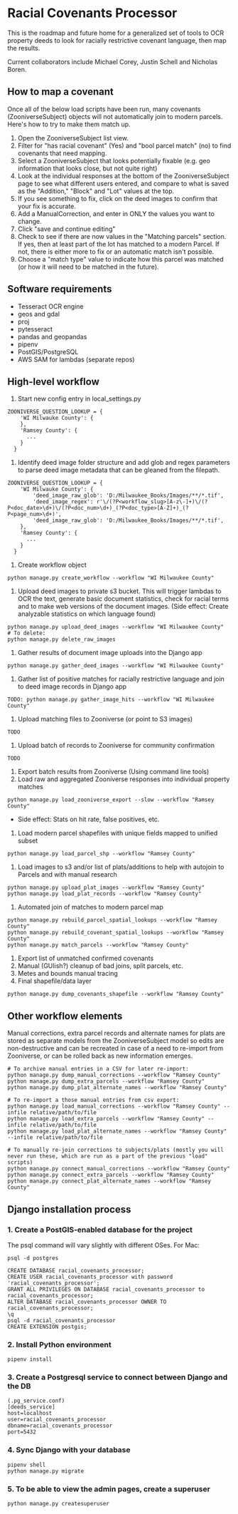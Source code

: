 # Racial Covenants Processor

This is the roadmap and future home for a generalized set of tools to OCR property deeds to look for racially restrictive covenant language, then map the results.

Current collaborators include Michael Corey, Justin Schell and Nicholas Boren.

## How to map a covenant

Once all of the below load scripts have been run, many covenants (ZooniverseSubject) objects will not automatically join to modern parcels. Here's how to try to make them match up.

1. Open the ZooniverseSubject list view.
1. Filter for "has racial covenant" (Yes) and "bool parcel match" (no) to find covenants that need mapping.
1. Select a ZooniverseSubject that looks potentially fixable (e.g. geo information that looks close, but not quite right)
1. Look at the individual responses at the bottom of the ZooniverseSubject page to see what different users entered, and compare to what is saved as the "Addition," "Block" and "Lot" values at the top.
1. If you see something to fix, click on the deed images to confirm that your fix is accurate.
1. Add a ManualCorrection, and enter in ONLY the values you want to change.
1. Click "save and continue editing"
1. Check to see if there are now values in the "Matching parcels" section. If yes, then at least part of the lot has matched to a modern Parcel. If not, there is either more to fix or an automatic match isn't possible.
1. Choose a "match type" value to indicate how this parcel was matched (or how it will need to be matched in the future).

## Software requirements
- Tesseract OCR engine
- geos and gdal
- proj
- pytesseract
- pandas and geopandas
- pipenv
- PostGIS/PostgreSQL
- AWS SAM for lambdas (separate repos)

## High-level workflow
1. Start new config entry in local_settings.py
```
ZOONIVERSE_QUESTION_LOOKUP = {
    'WI Milwauke County': {
    },
    'Ramsey County': {
      ...
    }
  }
```
1. Identify deed image folder structure and add glob and regex parameters to parse deed image metadata that can be gleaned from the filepath.
```
ZOONIVERSE_QUESTION_LOOKUP = {
    'WI Milwauke County': {
        'deed_image_raw_glob': 'D:/Milwaukee_Books/Images/**/*.tif',
        'deed_image_regex': r'\/(?P<workflow_slug>[A-z\-]+)\/(?P<doc_date>\d+)\/(?P<doc_num>\d+)_(?P<doc_type>[A-Z]+)_(?P<page_num>\d+)',
        'deed_image_raw_glob': 'D:/Milwaukee_Books/Images/**/*.tif',
    },
    'Ramsey County': {
      ...
    }
  }
```
1. Create workflow object
```
python manage.py create_workflow --workflow "WI Milwaukee County"
```
1. Upload deed images to private s3 bucket. This will trigger lambdas to OCR the text, generate basic document statistics, check for racial terms and to make web versions of the document images. (Side effect: Create analyzable statistics on which language found)
```
python manage.py upload_deed_images --workflow "WI Milwaukee County"
# To delete:
python manage.py delete_raw_images
```
1. Gather results of document image uploads into the Django app
```
python manage.py gather_deed_images --workflow "WI Milwaukee County"
```
1. Gather list of positive matches for racially restrictive language and join to deed image records in Django app
```
TODO: python manage.py gather_image_hits --workflow "WI Milwaukee County"
```
1. Upload matching files to Zooniverse (or point to S3 images)
```
TODO
```
1. Upload batch of records to Zooniverse for community confirmation
```
TODO
```
1. Export batch results from Zooniverse (Using command line tools)
1. Load raw and aggregated Zooniverse responses into individual property matches
```
python manage.py load_zooniverse_export --slow --workflow "Ramsey County"
```
  - Side effect: Stats on hit rate, false positives, etc.
1. Load modern parcel shapefiles with unique fields mapped to unified subset
```
python manage.py load_parcel_shp --workflow "Ramsey County"
```
1. Load images to s3 and/or list of plats/additions to help with autojoin to Parcels and with manual research
```
python manage.py upload_plat_images --workflow "Ramsey County"
python manage.py load_plat_records --workflow "Ramsey County"
```
1. Automated join of matches to modern parcel map
```
python manage.py rebuild_parcel_spatial_lookups --workflow "Ramsey County"
python manage.py rebuild_covenant_spatial_lookups --workflow "Ramsey County"
python manage.py match_parcels --workflow "Ramsey County"
```
1. Export list of unmatched confirmed covenants
1. Manual (GUIish?) cleanup of bad joins, split parcels, etc.
1. Metes and bounds manual tracing
1. Final shapefile/data layer
```
python manage.py dump_covenants_shapefile --workflow "Ramsey County"
```

## Other workflow elements
Manual corrections, extra parcel records and alternate names for plats are stored as separate models from the ZooniverseSubject model so edits are non-destructive and can be recreated in case of a need to re-import from Zooniverse, or can be rolled back as new information emerges.
```
# To archive manual entries in a CSV for later re-import:
python manage.py dump_manual_corrections --workflow "Ramsey County"
python manage.py dump_extra_parcels --workflow "Ramsey County"
python manage.py dump_plat_alternate_names --workflow "Ramsey County"

# To re-import a those manual entries from csv export:
python manage.py load_manual_corrections --workflow "Ramsey County" --infile relative/path/to/file
python manage.py load_extra_parcels --workflow "Ramsey County" --infile relative/path/to/file
python manage.py load_plat_alternate_names --workflow "Ramsey County" --infile relative/path/to/file

# To manually re-join corrections to subjects/plats (mostly you will never run these, which are run as a part of the previous "load" scripts)
python manage.py connect_manual_corrections --workflow "Ramsey County"
python manage.py connect_extra_parcels --workflow "Ramsey County"
python manage.py connect_plat_alternate_names --workflow "Ramsey County"
```

## Django installation process

### 1. Create a PostGIS-enabled database for the project
The psql command will vary slightly with different OSes. For Mac:
```
psql -d postgres

CREATE DATABASE racial_covenants_processor;
CREATE USER racial_covenants_processor with password 'racial_covenants_processor';
GRANT ALL PRIVILEGES ON DATABASE racial_covenants_processor to racial_covenants_processor;
ALTER DATABASE racial_covenants_processor OWNER TO racial_covenants_processor;
\q
psql -d racial_covenants_processor
CREATE EXTENSION postgis;

```

### 2. Install Python environment
```
pipenv install
```

### 3. Create a Postgresql service to connect between Django and the DB
```
(.pg_service.conf)
[deeds_service]
host=localhost
user=racial_covenants_processor
dbname=racial_covenants_processor
port=5432
```

### 4. Sync Django with your database
```
pipenv shell
python manage.py migrate
```

### 5. To be able to view the admin pages, create a superuser
```python manage.py createsuperuser```

